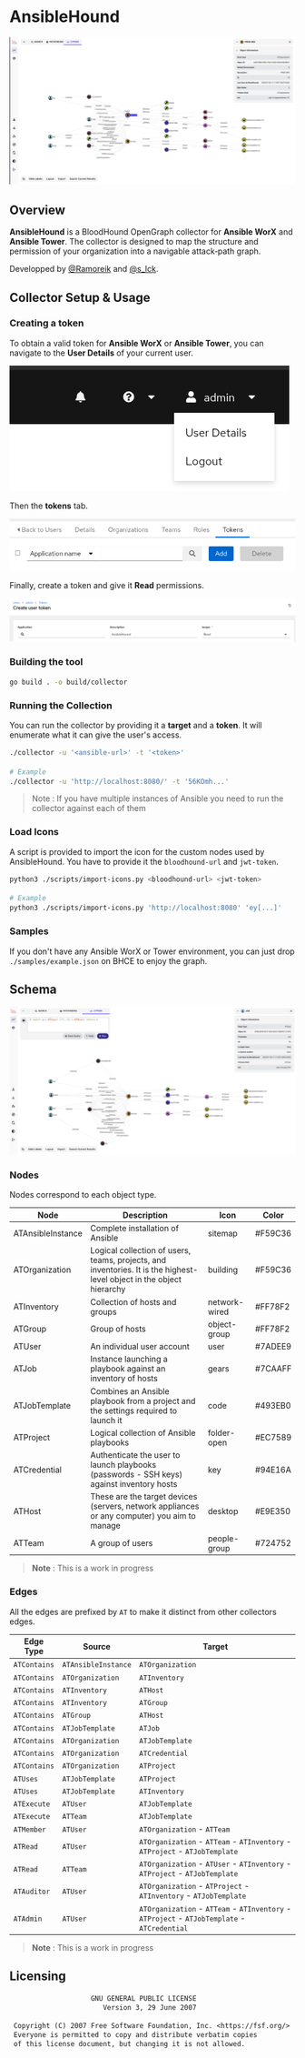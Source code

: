 # AnsibleHound

![](./images/ansiblehound.png)

## Overview

**AnsibleHound** is a BloodHound OpenGraph collector for **Ansible WorX** and **Ansible Tower**. The collector is designed to map the structure and permission of your organization into a navigable attack‑path graph.

Developped by [@Ramoreik](https://github.com/Ramoreik) and [@s_lck](https://github.com/s-lck).

## Collector Setup & Usage

### Creating a token

To obtain a valid token for **Ansible WorX** or **Ansible Tower**, you can navigate to the **User Details** of your current user.

![](./images/user-details.png)

Then the **tokens** tab.

![](./images/tokens-tab.png)

Finally, create a token and give it **Read** permissions.

![](./images/create-token.png)

### Building the tool

```bash
go build . -o build/collector
```

### Running the Collection

You can run the collector by providing it a **target** and a **token**. It will enumerate what it can give the user's access.

```bash
./collector -u '<ansible-url>' -t '<token>'

# Example
./collector -u 'http://localhost:8080/' -t '56KOmh...'
```

> Note : If you have multiple instances of Ansible you need to run the collector against each of them

### Load Icons

A script is provided to import the icon for the custom nodes used by AnsibleHound.
You have to provide it the `bloodhound-url` and `jwt-token`.

```bash
python3 ./scripts/import-icons.py <bloodhound-url> <jwt-token>

# Example
python3 ./scripts/import-icons.py 'http://localhost:8080' 'ey[...]'
```

### Samples

If you don't have any Ansible WorX or Tower environment, you can just drop `./samples/example.json` on BHCE to enjoy the graph.

## Schema

![](./images/cypher.png)

### Nodes

Nodes correspond to each object type.

| Node              | Description                                                                                                           | Icon          | Color   |
| ----------------- | --------------------------------------------------------------------------------------------------------------------- | ------------- | ------- |
| ATAnsibleInstance | Complete installation of Ansible                                                                                      | sitemap       | #F59C36 |
| ATOrganization    | Logical collection of users, teams, projects, and inventories. It is the highest-level object in the object hierarchy | building      | #F59C36 |
| ATInventory       | Collection of hosts and groups                                                                                        | network-wired | #FF78F2 |
| ATGroup       | Group of hosts                                                                                         | object-group | #FF78F2 |
| ATUser            | An individual user account                                                                                            | user          | #7ADEE9 |
| ATJob             | Instance launching a playbook against an inventory of hosts                                                           | gears         | #7CAAFF |
| ATJobTemplate     | Combines an Ansible playbook from a project and the settings required to launch it                                    | code          | #493EB0 |
| ATProject         | Logical collection of Ansible playbooks                                                                               | folder-open   | #EC7589 |
| ATCredential      | Authenticate the user to launch playbooks (passwords - SSH keys) against inventory hosts                              | key           | #94E16A |
| ATHost            | These are the target devices (servers, network appliances or any computer) you aim to manage                          | desktop       | #E9E350 |
| ATTeam            | A group of users                                                                                                      | people-group  | #724752 |

> **Note** : This is a work in progress

### Edges

All the edges are prefixed by `AT` to make it distinct from other collectors edges.

| Edge Type    | Source              | Target                                                                                       |
| ------------ | ------------------- | -------------------------------------------------------------------------------------------- |
| `ATContains` | `ATAnsibleInstance` | `ATOrganization`                                                                             |
| `ATContains` | `ATOrganization`    | `ATInventory`                                                                                |
| `ATContains` | `ATInventory`       | `ATHost`                                                                                     |
| `ATContains` | `ATInventory`       | `ATGroup`                                                                                    |
| `ATContains` | `ATGroup`           | `ATHost`                                                                                     |
| `ATContains` | `ATJobTemplate`     | `ATJob`                                                                                      |
| `ATContains` | `ATOrganization`    | `ATJobTemplate`                                                                              |
| `ATContains` | `ATOrganization`    | `ATCredential`                                                                               |
| `ATContains` | `ATOrganization`    | `ATProject`                                                                                  |
| `ATUses`     | `ATJobTemplate`     | `ATProject`                                                                                  |
| `ATUses`     | `ATJobTemplate`     | `ATInventory`                                                                                |
| `ATExecute`  | `ATUser`            | `ATJobTemplate`                                                                              |
| `ATExecute`  | `ATTeam`            | `ATJobTemplate`                                                                              |
| `ATMember`   | `ATUser`            | `ATOrganization` - `ATTeam`                                                                  |
| `ATRead`     | `ATUser`            | `ATOrganization` - `ATTeam` - `ATInventory` - `ATProject` - `ATJobTemplate`                  |
| `ATRead`     | `ATTeam`            | `ATOrganization` - `ATUser` - `ATInventory` - `ATProject` - `ATJobTemplate`                  |
| `ATAuditor`  | `ATUser`            | `ATOrganization` - `ATProject` - `ATInventory` - `ATJobTemplate`                             |
| `ATAdmin`    | `ATUser`            | `ATOrganization` - `ATTeam` - `ATInventory` - `ATProject` - `ATJobTemplate` - `ATCredential` |

> **Note** : This is a work in progress

## Licensing

```
                    GNU GENERAL PUBLIC LICENSE
                       Version 3, 29 June 2007

 Copyright (C) 2007 Free Software Foundation, Inc. <https://fsf.org/>
 Everyone is permitted to copy and distribute verbatim copies
 of this license document, but changing it is not allowed.
```
